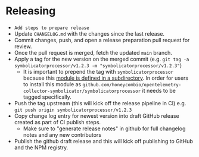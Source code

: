 # Releasing

- `Add steps to prepare release`
- Update `CHANGELOG.md` with the changes since the last release.
- Commit changes, push, and open a release preparation pull request for review.
- Once the pull request is merged, fetch the updated `main` branch.
- Apply a tag for the new version on the merged commit (e.g. `git tag -a symbolicatorprocessor/v1.2.3 -m "symbolicatorprocessor/v1.2.3"`)
  - It is important to prepend the tag with `symbolicatorprocessor` because this [module is defined in a subdirectory](https://go.dev/ref/mod#vcs-version). In order for users to install this module as `github.com/honeycombio/opentelemetry-collector-symbolicator/symbolicatorprocessor` it needs to be tagged specifically.
- Push the tag upstream (this will kick off the release pipeline in CI) e.g. `git push origin symbolicatorprocessor/v1.2.3`
- Copy change log entry for newest version into draft GitHub release created as part of CI publish steps.
  - Make sure to "generate release notes" in github for full changelog notes and any new contributors
- Publish the github draft release and this will kick off publishing to GitHub and the NPM registry.